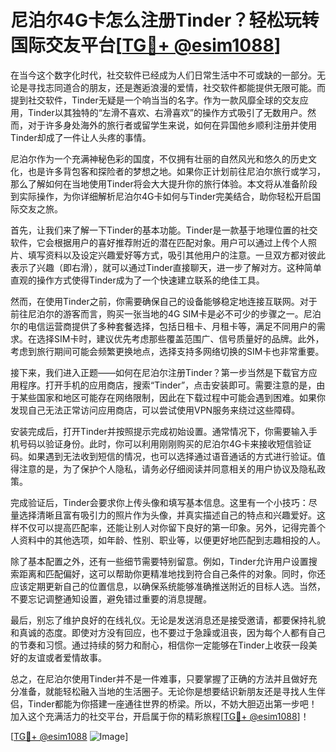 # 尼泊尔4G卡怎么注册Tinder？轻松玩转国际交友平台[[TG💪+ @esim1088](https://t.me/s/esim1088)]

在当今这个数字化时代，社交软件已经成为人们日常生活中不可或缺的一部分。无论是寻找志同道合的朋友，还是邂逅浪漫的爱情，社交软件都能提供无限可能。而提到社交软件，Tinder无疑是一个响当当的名字。作为一款风靡全球的交友应用，Tinder以其独特的“左滑不喜欢、右滑喜欢”的操作方式吸引了无数用户。然而，对于许多身处海外的旅行者或留学生来说，如何在异国他乡顺利注册并使用Tinder却成了一件让人头疼的事情。

尼泊尔作为一个充满神秘色彩的国度，不仅拥有壮丽的自然风光和悠久的历史文化，也是许多背包客和探险者的梦想之地。如果你正计划前往尼泊尔旅行或学习，那么了解如何在当地使用Tinder将会大大提升你的旅行体验。本文将从准备阶段到实际操作，为你详细解析尼泊尔4G卡如何与Tinder完美结合，助你轻松开启国际交友之旅。

首先，让我们来了解一下Tinder的基本功能。Tinder是一款基于地理位置的社交软件，它会根据用户的喜好推荐附近的潜在匹配对象。用户可以通过上传个人照片、填写资料以及设定兴趣爱好等方式，吸引其他用户的注意。一旦双方都对彼此表示了兴趣（即右滑），就可以通过Tinder直接聊天，进一步了解对方。这种简单直观的操作方式使得Tinder成为了一个快速建立联系的绝佳工具。

然而，在使用Tinder之前，你需要确保自己的设备能够稳定地连接互联网。对于前往尼泊尔的游客而言，购买一张当地的4G SIM卡是必不可少的步骤之一。尼泊尔的电信运营商提供了多种套餐选择，包括日租卡、月租卡等，满足不同用户的需求。在选择SIM卡时，建议优先考虑那些覆盖范围广、信号质量好的品牌。此外，考虑到旅行期间可能会频繁更换地点，选择支持多网络切换的SIM卡也非常重要。

接下来，我们进入正题——如何在尼泊尔注册Tinder？第一步当然是下载官方应用程序。打开手机的应用商店，搜索“Tinder”，点击安装即可。需要注意的是，由于某些国家和地区可能存在网络限制，因此在下载过程中可能会遇到困难。如果你发现自己无法正常访问应用商店，可以尝试使用VPN服务来绕过这些障碍。

安装完成后，打开Tinder并按照提示完成初始设置。通常情况下，你需要输入手机号码以验证身份。此时，你可以利用刚刚购买的尼泊尔4G卡来接收短信验证码。如果遇到无法收到短信的情况，也可以选择通过语音通话的方式进行验证。值得注意的是，为了保护个人隐私，请务必仔细阅读并同意相关的用户协议及隐私政策。

完成验证后，Tinder会要求你上传头像和填写基本信息。这里有一个小技巧：尽量选择清晰且富有吸引力的照片作为头像，并真实描述自己的特点和兴趣爱好。这样不仅可以提高匹配率，还能让别人对你留下良好的第一印象。另外，记得完善个人资料中的其他选项，如年龄、性别、职业等，以便更好地匹配到志趣相投的人。

除了基本配置之外，还有一些细节需要特别留意。例如，Tinder允许用户设置搜索距离和匹配偏好，这可以帮助你更精准地找到符合自己条件的对象。同时，你还应该定期更新自己的位置信息，以确保系统能够准确推送附近的目标人选。当然，不要忘记调整通知设置，避免错过重要的消息提醒。

最后，别忘了维护良好的在线礼仪。无论是发送消息还是接受邀请，都要保持礼貌和真诚的态度。即使对方没有回应，也不要过于急躁或沮丧，因为每个人都有自己的节奏和习惯。通过持续的努力和耐心，相信你一定能够在Tinder上收获一段美好的友谊或者爱情故事。

总之，在尼泊尔使用Tinder并不是一件难事，只要掌握了正确的方法并且做好充分准备，就能轻松融入当地的生活圈子。无论你是想要结识新朋友还是寻找人生伴侣，Tinder都能为你搭建一座通往世界的桥梁。所以，不妨大胆迈出第一步吧！加入这个充满活力的社交平台，开启属于你的精彩旅程[[TG💪+ @esim1088](https://t.me/s/esim1088)]！

[[TG💪+ @esim1088](https://t.me/s/esim1088) ![Image](https://i.postimg.cc/4NQfJmqS/Snipaste-2025-05-13-00-14-12.png)]